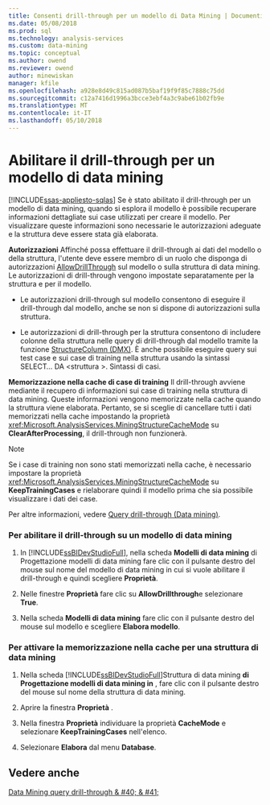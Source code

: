 ```yaml
---
title: Consenti drill-through per un modello di Data Mining | Documenti Microsoft
ms.date: 05/08/2018
ms.prod: sql
ms.technology: analysis-services
ms.custom: data-mining
ms.topic: conceptual
ms.author: owend
ms.reviewer: owend
author: minewiskan
manager: kfile
ms.openlocfilehash: a928e8d49c815ad087b5baf19f9f85c7888c75dd
ms.sourcegitcommit: c12a7416d1996a3bcce3ebf4a3c9abe61b02fb9e
ms.translationtype: MT
ms.contentlocale: it-IT
ms.lasthandoff: 05/10/2018
---
```

# <a name="enable-drillthrough-for-a-mining-model"></a>Abilitare il drill-through per un modello di data mining
[!INCLUDE[ssas-appliesto-sqlas](../../includes/ssas-appliesto-sqlas.md)]
  Se è stato abilitato il drill-through per un modello di data mining, quando si esplora il modello è possibile recuperare informazioni dettagliate sui case utilizzati per creare il modello. Per visualizzare queste informazioni sono necessarie le autorizzazioni adeguate e la struttura deve essere stata già elaborata.  
  
 **Autorizzazioni** Affinché possa effettuare il drill-through ai dati del modello o della struttura, l'utente deve essere membro di un ruolo che disponga di autorizzazioni [AllowDrillThrough](../../analysis-services/scripting/properties/allowdrillthrough-element-assl.md) sul modello o sulla struttura di data mining. Le autorizzazioni di drill-through vengono impostate separatamente per la struttura e per il modello.  
  
-   Le autorizzazioni drill-through sul modello consentono di eseguire il drill-through dal modello, anche se non si dispone di autorizzazioni sulla struttura.  
  
-   Le autorizzazioni di drill-through per la struttura consentono di includere colonne della struttura nelle query di drill-through dal modello tramite la funzione [StructureColumn &#40;DMX&#41;](../../dmx/structurecolumn-dmx.md). È anche possibile eseguire query sui test case e sui case di training nella struttura usando la sintassi SELECT… DA \<struttura >. Sintassi di casi.  
  
 **Memorizzazione nella cache di case di training** Il drill-through avviene mediante il recupero di informazioni sui case di training nella struttura di data mining. Queste informazioni vengono memorizzate nella cache quando la struttura viene elaborata. Pertanto, se si sceglie di cancellare tutti i dati memorizzati nella cache impostando la proprietà <xref:Microsoft.AnalysisServices.MiningStructureCacheMode> su **ClearAfterProcessing**, il drill-through non funzionerà.  
  
> [!NOTE]  
>  Se i case di training non sono stati memorizzati nella cache, è necessario impostare la proprietà <xref:Microsoft.AnalysisServices.MiningStructureCacheMode> su **KeepTrainingCases** e rielaborare quindi il modello prima che sia possibile visualizzare i dati dei case.  
  
 Per altre informazioni, vedere [Query drill-through &#40;Data mining&#41;](../../analysis-services/data-mining/drillthrough-queries-data-mining.md).  
  
### <a name="to-enable-drillthrough-on-a-mining-model"></a>Per abilitare il drill-through su un modello di data mining  
  
1.  In [!INCLUDE[ssBIDevStudioFull](../../includes/ssbidevstudiofull-md.md)], nella scheda **Modelli di data mining** di Progettazione modelli di data mining fare clic con il pulsante destro del mouse sul nome del modello di data mining in cui si vuole abilitare il drill-through e quindi scegliere **Proprietà**.  
  
2.  Nelle finestre **Proprietà** fare clic su **AllowDrillthrough**e selezionare **True**.  
  
3.  Nella scheda **Modelli di data mining** fare clic con il pulsante destro del mouse sul modello e scegliere **Elabora modello**.  
  
### <a name="to-enable-caching-for-a-mining-structure"></a>Per attivare la memorizzazione nella cache per una struttura di data mining  
  
1.  Nella scheda [!INCLUDE[ssBIDevStudioFull](../../includes/ssbidevstudiofull-md.md)]Struttura di data mining **di Progettazione modelli di data mining in** , fare clic con il pulsante destro del mouse sul nome della struttura di data mining.  
  
2.  Aprire la finestra **Proprietà** .  
  
3.  Nella finestra **Proprietà** individuare la proprietà **CacheMode** e selezionare **KeepTrainingCases** nell'elenco.  
  
4.  Selezionare **Elabora** dal menu **Database**.  
  
## <a name="see-also"></a>Vedere anche  
 [Data Mining query drill-through & #40; & #41;](../../analysis-services/data-mining/drillthrough-queries-data-mining.md)  
  
  
